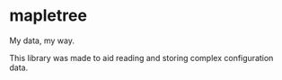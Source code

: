 # mapletree
My data, my way.

This library was made to aid reading and storing complex configuration data.

